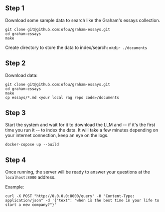 ## Step 1
Download some sample data to search like the Graham's essays collection.

```
git clone git@github.com:ofou/graham-essays.git
cd graham-essays
make
```

Create directory to store the data to index/search:
`mkdir ./documents`

## Step 2
Download data:
```
git clone git@github.com:ofou/graham-essays.git
cd graham-essays
make
cp essays/*.md <your local rag repo code>/documents
```

## Step 3
Start the system and wait for it to download the LLM and -- if it's the first time you run it -- to index the data. It will take a few minutes depending on your internet connection, keep an eye on the logs.
```
docker-copose up --build
```

## Step 4
Once running, the server will be ready to answer your questions at the `localhost:8000` address.

Example:

```
curl -X POST "http://0.0.0.0:8000/query" -H "Content-Type: application/json" -d '{"text": "when is the best time in your life to start a new company?"}'
```
